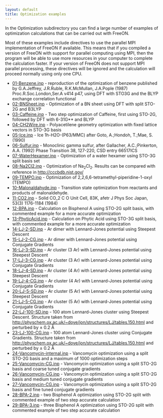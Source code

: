```yaml
---
layout: default
title: Optimization examples
---
```


In the Optimization subdirectory you can find a large number of examples of optimization calculations that can be carried out with FreeON.

Most of these examples include directives to use the parallel MPI implementation of FreeON if available. This means that if you compiled a version of FreeON with support for parallel computing using MPI, then the program will be able to use more resources in your computer to complete the calculation faster. If your version of FreeON does not support MPI parallel processing, these directives will be ignored and the calculation will proceed normally using only one CPU.

-   [01-Benzene.inp](01-Benzene.inp "wikilink") - reproduction of the optimization of benzene published by G.A.Jeffrey, J.R.Ruble, R.K.McMullan, J.A.Pople (1987) Proc.R.Soc.London,Ser.A v414 p47, using DFT with STO3G and the BLYP exchange correlation functional
-   [02-BNSheet.inp](02-BNSheet.inp "wikilink") - Optimization of a BN sheet using DFT with split STO-2G and B3LYP
-   [03-Caffeine.inp](03-Caffeine.inp "wikilink") - Two step optimization of Caffeine, first using STO-2G, followed by DFT with 6-31G\*\* and BLYP
-   [04-CH2Wire.inp](04-CH2Wire.inp "wikilink") - Polyacetilene geometry optimization with fixed lattice vectors in STO-3G basis
-   [05-Ice.inp](05-Ice.inp "wikilink") - Ice 1h-H2O-(P63/MMC) after Goto, A.;Hondoh, T.;Mae, S.(1990)
-   [06-Sulfur.inp](06-Sulfur.inp "wikilink") - Monoclinic gamma sulfur, after Gallacher, A.C.;Pinkerton, A.A. (1992) Phase Transition 38, 127-220, CSD entry 66517ICS
-   [07-WaterHexamer.inp](07-WaterHexamer.inp "wikilink") - Optimization of a water hexamer using STO-3G split basis set
-   [08-Na2Cl2.inp](08-Na2Cl2.inp "wikilink") - Optimization of Na<sub>2</sub>Cl<sub>2</sub>. Results can be compared with reference in <http://cccbdb.nist.gov/>
-   [09-TEMPO.inp](09-TEMPO.inp "wikilink") - Optimization of 2,2,6,6-tetramethyl-piperidine-1-oxyl (TEMPO)
-   [10-Malonaldahyde.inp](10-Malonaldahyde.inp "wikilink") - Transition state optimization from reactants and products of malonaldehyde.
-   [11-CO2.inp](11-CO2.inp "wikilink") - Solid CO\_2 C O Unit Cell, 83K, afetr J Phys Soc Japan, 53(3) 1176-1184 (1984)
-   [12-BPA.inp](12-BPA.inp "wikilink") - Calculation on Bisphenol A using STO-2G split basis, with commented example for a more accurate optimization
-   [13-PhyticAcid.inp](13-PhyticAcid.inp "wikilink") - Calculation on Phytic Acid using STO-3G split basis, with commented example for a more accurate optimization
-   [14-LJ-2-SD.inp](14-LJ-2-SD.inp "wikilink") - Ar dimer with Lennard-Jones potential using Steepest Descent
-   [15-LJ-2-CG.inp](15-LJ-2-CG.inp "wikilink") - Ar dimer with Lennard-Jones potential using Conjugate Gradients
-   [16-LJ-3-SD.inp](16-LJ-3-SD.inp "wikilink") - Ar cluster (3 Ar) with Lennard-Jones potential using Steepest Descent
-   [17-LJ-3-CG.inp](17-LJ-3-CG.inp "wikilink") - Ar cluster (3 Ar) with Lennard-Jones potential using Conjugate Gradients
-   [18-LJ-4-SD.inp](18-LJ-4-SD.inp "wikilink") - Ar cluster (4 Ar) with Lennard-Jones potential using Steepest Descent
-   [19-LJ-4-CG.inp](19-LJ-4-CG.inp "wikilink") - Ar cluster (4 Ar) with Lennard-Jones potential using Conjugate Gradients
-   [20-LJ-5-SD.inp](20-LJ-5-SD.inp "wikilink") - Ar cluster (5 Ar) with Lennard-Jones potential using Steepest Descent
-   [21-LJ-5-CG.inp](21-LJ-5-CG.inp "wikilink") - Ar cluster (5 Ar) with Lennard-Jones potential using Conjugate Gradients
-   [22-LJ-100-SD.inp](22-LJ-100-SD.inp "wikilink") - 100 atom Lennard-Jones cluster using Steepest Descent. Structure taken from <http://physchem.ox.ac.uk/~doye/jon/structures/LJ/tables.150.html> and perturbed by ± 0.2 Å
-   [23-LJ-100-CG.inp](23-LJ-100-CG.inp "wikilink") - 100 atom Lennard-Jones cluster using Conjugate Gradients. Structure taken from <http://physchem.ox.ac.uk/~doye/jon/structures/LJ/tables.150.html> and perturbed by ± 0.2 Å
-   [24-Vancomycin-internal.inp](24-Vancomycin-internal.inp "wikilink") - Vancomycin optimization using a split STO-2G basis and a maximum of 1000 optimization steps
-   [25-Vancomycin-CG.inp](25-Vancomycin-CG.inp "wikilink") - Vancomycin optimization using a split STO-2G basis and coarse tuned conjugate gradients
-   [26-Vancomycin-CG.inp](26-Vancomycin-CG.inp "wikilink") - Vancomycin optimization using a split STO-2G basis and medium tuned conjugate gradients
-   [27-Vancomycin-CG.inp](27-Vancomycin-CG.inp "wikilink") - Vancomycin optimization using a split STO-2G basis and fine tuned conjugate gradients
-   [28-BPA-2.inp](28-BPA-2.inp "wikilink") - two Bisphenol A optimization using STO-2G split with commented example of two step accurate calculation
-   [29-BPA-3.inp](29-BPA-3.inp "wikilink") - three Bisphenol A optimization using STO-2G split with commented example of two step accurate calculation

